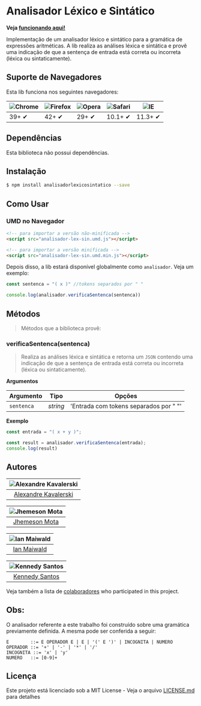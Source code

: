 # Analisador Léxico e Sintático
**Veja [funcionando aqui!](https://alexandrekavalerski.github.io/analisadorLexicoSintatico-exemplo/)**

Implementação de um analisador léxico e sintático para a gramática de expressões aritméticas.
A lib realiza as análises léxica e sintática e provê uma indicação de que a sentença de entrada está correta ou incorreta (léxica ou sintaticamente).

## Suporte de Navegadores

Esta lib funciona nos seguintes navegadores:

![Chrome](https://cloud.githubusercontent.com/assets/398893/3528328/23bc7bc4-078e-11e4-8752-ba2809bf5cce.png) | ![Firefox](https://cloud.githubusercontent.com/assets/398893/3528329/26283ab0-078e-11e4-84d4-db2cf1009953.png) | ![Opera](https://cloud.githubusercontent.com/assets/398893/3528330/27ec9fa8-078e-11e4-95cb-709fd11dac16.png) | ![Safari](https://cloud.githubusercontent.com/assets/398893/3528331/29df8618-078e-11e4-8e3e-ed8ac738693f.png) | ![IE](https://cloud.githubusercontent.com/assets/398893/3528325/20373e76-078e-11e4-8e3a-1cb86cf506f0.png) |
--- | --- | --- | --- | --- |
39+ ✔ | 42+ ✔ | 29+ ✔ | 10.1+ ✔ | 11.3+ ✔ |

## Dependências

Esta biblioteca não possui dependências.

## Instalação

```sh
$ npm install analisadorlexicosintatico --save
```

## Como Usar

### UMD no Navegador

```html
<!-- para importar a versão não-minificada -->
<script src="analisador-lex-sin.umd.js"></script>

<!-- para importar a versão minificada -->
<script src="analisador-lex-sin.umd.min.js"></script>
```

Depois disso, a lib estará disponível globalmente como `analisador`. Veja um exemplo:

```js
const sentenca = "( x )" //tokens separados por " "

console.log(analisador.verificaSentenca(sentenca))
```

## Métodos

> Métodos que a biblioteca provê:

### verificaSentenca(sentenca)

> Realiza as análises léxica e sintática e retorna um `JSON` contendo uma indicação de que a sentença de entrada está correta ou incorreta (léxica ou sintaticamente).

**Argumentos**

| Argumento    | Tipo    | Opções                                |
|--------------|---------|---------------------------------------|
|`sentenca`    |*string* | 'Entrada com tokens separados por " "'|


**Exemplo**

```js
const entrada = "( x + y )";

const result = analisador.verificaSentenca(entrada);
console.log(result)
```

## Autores

| ![Alexandre Kavalerski](https://avatars1.githubusercontent.com/u/25331207?s=150&v=3)|
|:---------------------:|
|  [Alexandre Kavalerski](https://github.com/alexandrekavalerski/)

| ![Jhemeson Mota](https://avatars3.githubusercontent.com/u/25598816?s=150&v=3)|
|:---------------------:|
|  [Jhemeson Mota](https://github.com/jhemesonmotta)

| ![Ian Maiwald]()|
|:---------------------:|
|  [Ian Maiwald](https://github.com/IanMaiwald)

| ![Kennedy Santos](https://avatars3.githubusercontent.com/u/25750884?s=150&v=3)|
|:---------------------:|
|  [Kennedy Santos](https://github.com/Qnedy)

Veja também a lista de [colaboradores](https://github.com/jhemesonmotta/analisadorLexicoSintatico/contributors) who participated in this project.


## Obs:

O analisador referente a este trabalho foi construído sobre uma gramática previamente definida. A mesma pode ser conferida a seguir:

```
E        ::= E OPERADOR E | E | '(' E ')' | INCOGNITA | NUMERO
OPERADOR ::= '+' | '-' | '*' | '/'
INCOGNITA ::= 'x' | 'y'
NUMERO   ::= [0-9]+
```

## Licença

Este projeto está licenciado sob a MIT License - Veja o arquivo [LICENSE.md](LICENSE.md) para detalhes
